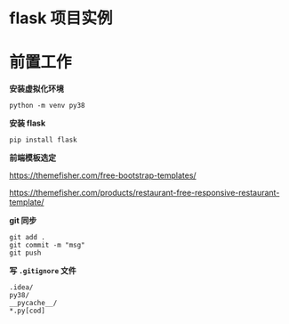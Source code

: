 # flask 项目实例

# 前置工作

**安装虚拟化环境**
```shell script
python -m venv py38
```

**安装 flask**
```shell script
pip install flask 
```

**前端模板选定**

https://themefisher.com/free-bootstrap-templates/

https://themefisher.com/products/restaurant-free-responsive-restaurant-template/

**git 同步**
```shell script
git add .
git commit -m "msg"
git push
```

**写 `.gitignore` 文件**
```
.idea/
py38/
__pycache__/
*.py[cod]
```

